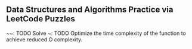 ## Data Structures and Algorithms Practice via LeetCode Puzzles
~~: TODO Solve
~: TODO Optimize the time complexity of the function to achieve reduced O complexity.